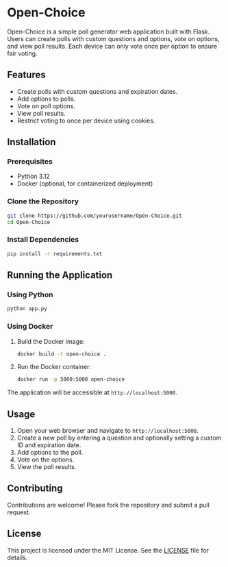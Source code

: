 # Open-Choice

Open-Choice is a simple poll generator web application built with Flask. Users can create polls with custom questions and options, vote on options, and view poll results. Each device can only vote once per option to ensure fair voting.

## Features

- Create polls with custom questions and expiration dates.
- Add options to polls.
- Vote on poll options.
- View poll results.
- Restrict voting to once per device using cookies.

## Installation

### Prerequisites

- Python 3.12
- Docker (optional, for containerized deployment)

### Clone the Repository

```bash
git clone https://github.com/yourusername/Open-Choice.git
cd Open-Choice
```

### Install Dependencies

```bash
pip install -r requirements.txt
```


## Running the Application

### Using Python

```bash
python app.py
```

### Using Docker

1. Build the Docker image:

    ```bash
    docker build -t open-choice .
    ```

2. Run the Docker container:

    ```bash
    docker run -p 5000:5000 open-choice
    ```

The application will be accessible at `http://localhost:5000`.

## Usage

1. Open your web browser and navigate to `http://localhost:5000`.
2. Create a new poll by entering a question and optionally setting a custom ID and expiration date.
3. Add options to the poll.
4. Vote on the options.
5. View the poll results.



## Contributing

Contributions are welcome! Please fork the repository and submit a pull request.

## License

This project is licensed under the MIT License. See the [LICENSE](LICENSE) file for details.
